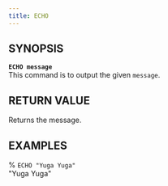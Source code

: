 ```yaml
---
title: ECHO
---
```


## SYNOPSIS
<code><b>ECHO message</b></code><br>
This command is to output the given <code>message</code>.

## RETURN VALUE
Returns the message.

## EXAMPLES
% <code>ECHO "Yuga Yuga"</code><br>
"Yuga Yuga"<br>
